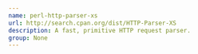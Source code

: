 ```yaml
---
name: perl-http-parser-xs
url: http://search.cpan.org/dist/HTTP-Parser-XS
description: A fast, primitive HTTP request parser.
group: None
---
```

